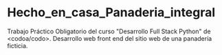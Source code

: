 # Hecho_en_casa_Panaderia_integral
Trabajo Práctico Obligatorio del curso "Desarrollo Full Stack Python" de &lt;codoa/codo>. Desarrollo web front end del sitio web de una panadería ficticia.
